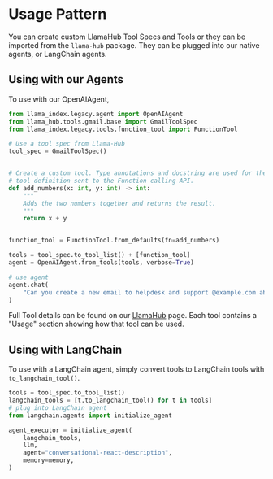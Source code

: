 # Usage Pattern

You can create custom LlamaHub Tool Specs and Tools or they can be imported from the `llama-hub` package. They can be plugged into our native agents, or LangChain agents.

## Using with our Agents

To use with our OpenAIAgent,

```python
from llama_index.legacy.agent import OpenAIAgent
from llama_hub.tools.gmail.base import GmailToolSpec
from llama_index.legacy.tools.function_tool import FunctionTool

# Use a tool spec from Llama-Hub
tool_spec = GmailToolSpec()


# Create a custom tool. Type annotations and docstring are used for the
# tool definition sent to the Function calling API.
def add_numbers(x: int, y: int) -> int:
    """
    Adds the two numbers together and returns the result.
    """
    return x + y


function_tool = FunctionTool.from_defaults(fn=add_numbers)

tools = tool_spec.to_tool_list() + [function_tool]
agent = OpenAIAgent.from_tools(tools, verbose=True)

# use agent
agent.chat(
    "Can you create a new email to helpdesk and support @example.com about a service outage"
)
```

Full Tool details can be found on our [LlamaHub](https://llamahub.ai) page. Each tool contains a "Usage" section showing how that tool can be used.

## Using with LangChain

To use with a LangChain agent, simply convert tools to LangChain tools with `to_langchain_tool()`.

```python
tools = tool_spec.to_tool_list()
langchain_tools = [t.to_langchain_tool() for t in tools]
# plug into LangChain agent
from langchain.agents import initialize_agent

agent_executor = initialize_agent(
    langchain_tools,
    llm,
    agent="conversational-react-description",
    memory=memory,
)
```
